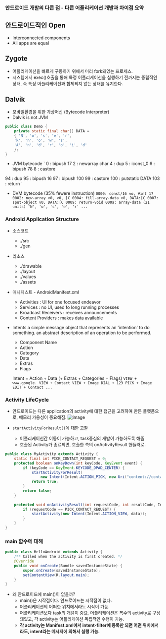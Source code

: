 ### 안드로이드 개발의 다른 점 - 다른 어플리케이션 개발과 차이점 요약

## 안드로이드적인 Open
- Interconnected components
- All apps are equal

## Zygote
- 어플리케이션을 빠르게 구동하기 위해서 미리 fork돼있는 프로세스.
- 시스템에서 exec()호출을 통해 특정 어플리케이션을 실행하기 전까지는 중립적인 상태, 즉 특정 어플리케이션과 합체되지 않는 상태를 유지한다.
 
## Dalvik
- 모바일환경을 위한 가상머신 (Bytecode Interpreter)
- Dalvik is not JVM

```Java
public class Demo {
	private static final char[] DATA = 
	{ 'N', 'o', 's', 'e', 'r',
	'k', 'n', 'o', 'w', 's',
	'A', 'n', 'd', 'r', 'o', 'i', 'd'
	};
}
```

- JVM bytecode
`
0 : bipush 17
2 : newarray char
4 : dup
5 : iconst_0
6 : bipush 78
8 : castore

94 : dup
95 : bipush 16
97 : bipush 100
99 : castore
100 : putstatic DATA
103 : return
`

- DVM bytecode (35% fewere instruction)
`
0000: const/16 vo, #int 17
0002: new-array v0, v0, [C
0004: fill-array-data v0, DATA:[C
0007: sput-object v0, DATA:[C
0009: return-void
000a: array-data (21 units)
		'N', 'o', 's', 'e', 'r' ...
`


### Android Application Structure
- 소스코드
	- ./src
	- ./gen
- 리소스
	- ./drawable
	- ./layout
	- ./values
	- ./assets
- 매니페스트 - AndroidManifest.xml
	- Activities : UI for one focused endeavor
	- Services : no UI, used fo long running processes
	- Broadcast Receivers : receives announcements
	- Content Providers : makes data available
	
- Intents
	a simple message object that represents an 'intention' to do something.
	an abstract description of an operation to be performed.
	- Component Name
	- Action
	- Category
	- Data
	- Extras
	- Flags
	
	Intent = Action + Data (+ Extras + Categories + Flags)
`
VIEW + www.google.
VIEW + Contact
VIEW + Image
DIAL + 123
PICK + Image
EDIT + Contact ...
`

### Activity LifeCycle
- 안드로이드는 다른 application의 activity에 대한 접근을 고려하여 만든 플랫폼으로, 메모리 가용성이 중요해짐.
![image](./resources/activity_lifecycles.png)

- `startActivityForResult()`에 대한 고찰
	- 어플리케이션간 이동이 가능하고, task중심의 개발이 가능하도록 해줌
	- 호출된 Activity가 종료되면, 호출한 측의 onActivityResult 핸들러로.
	
```java
public class MyActivity extends Activity {
	static final int PICK_CONTACT_REQUEST = 0;
	protected boolean onKeyDown(int keyCode, KeyEvent event) {
		if (keyCode == KeyEvent.KEYCODE_DPAD_CENTER) {
			startActivityForResult(
				new Intent(Intent.ACTION_PICK, new Uri("content://contacts")), PICK_CONTACT_REQUEST);
			return true;
		}
		return false;
	}
	
	protected void onActivityResult(int requestCode, int resultCode, Intent data) {
		if (requestCode == PICK_CONTACT_REQUEST) {
			startActivity(new Intent(Intent.ACTION_VIEW, data));
		}
	}
}
```


### main 함수에 대해

```java
public class HelloAndroid extends Activity {
	/** Called when the activity is first created. */
	@Override
	public void onCreate(Bundle savedInstanceState) {
		super.onCreate(savedInstanceState);
		setContentView(R.layout.main);
	}
} 
```

- 왜 안드로이드에 main()이 없을까?
	- main()은 시작점이다. 안드로이드는 시작점이 없다.
	- 어플리케이션의 어떠한 위치에서라도 시작이 가능.
	- 어플리케이션보다 task의 개념이 중요. 어플리케이션은 복수의 activity로 구성돼있고, 각 activity는 어플리케이션 독립적인 수행이 가능.
	- **각 activity는 Manifest.xml에서 intent-filter에 등록만 되면 어떤 위치에서라도, intent라는 메시지에 의해서 실행 가능.**
	